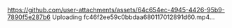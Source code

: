 
https://github.com/user-attachments/assets/64c654ec-4945-4426-95b9-7890f5e287b6
Uploading fc46f2ee59c0bbdaa680117012891d60.mp4…


